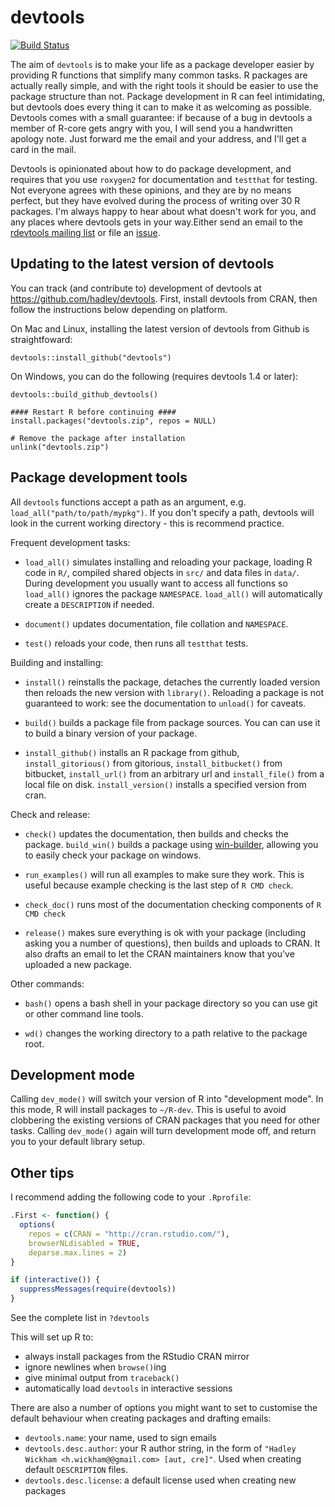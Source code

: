 # devtools

[![Build Status](https://travis-ci.org/hadley/devtools.png)](https://travis-ci.org/hadley/devtools)

The aim of `devtools` is to make your life as a package developer easier by providing R functions that simplify many common tasks. R packages are actually really simple, and with the right tools it should be easier to use the package structure than not. Package development in R can feel intimidating, but devtools does every thing it can to make it as welcoming as possible. Devtools comes with a small guarantee: if because of a bug in devtools a member of R-core gets angry with you, I will send you a handwritten apology note. Just forward me the email and your address, and I'll get a card in the mail.

Devtools is opinionated about how to do package development, and requires that you use `roxygen2` for documentation and `testthat` for testing. Not everyone agrees with these opinions, and they are by no means perfect, but they have evolved during the process of writing over 30 R packages. I'm always happy to hear about what doesn't work for you, and any places where devtools gets in your way.Either send an email to the [rdevtools mailing list](http://groups.google.com/group/rdevtools) or file an [issue](http://github.com/hadley/devtools/issues).

## Updating to the latest version of devtools

You can track (and contribute to) development of devtools at https://github.com/hadley/devtools. First, install devtools from CRAN, then follow the instructions below depending on platform.

On Mac and Linux, installing the latest version of devtools from Github is straightfoward:

```
devtools::install_github("devtools")
```

On Windows, you can do the following (requires devtools 1.4 or later):

```
devtools::build_github_devtools()

#### Restart R before continuing ####
install.packages("devtools.zip", repos = NULL)

# Remove the package after installation
unlink("devtools.zip")
```


## Package development tools

All `devtools` functions accept a path as an argument, e.g. `load_all("path/to/path/mypkg")`. If you don't specify a path, devtools will look in the current working directory - this is recommend practice.

Frequent development tasks:

* `load_all()` simulates installing and reloading your package, 
  loading R code in `R/`, compiled shared objects in `src/` and data 
  files in `data/`. During development you usually want to access all functions so `load_all()` ignores the package `NAMESPACE`.
  `load_all()` will automatically create a `DESCRIPTION` if needed.

* `document()` updates documentation, file collation and 
  `NAMESPACE`. 

* `test()` reloads your code, then runs all `testthat` tests.

Building and installing:

* `install()` reinstalls the package, detaches the currently 
  loaded version then reloads the new version with `library()`. Reloading a package is not guaranteed to work: see the documentation to `unload()` for caveats.

* `build()` builds a package file from package sources. You can 
  can use it to build a binary version of your package.

* `install_github()` installs an R package from github, 
  `install_gitorious()` from gitorious, `install_bitbucket()` from 
  bitbucket, `install_url()` from an arbitrary url and 
  `install_file()` from a local file on disk. `install_version()` 
  installs a specified version from cran.

Check and release:

* `check()` updates the documentation, then builds and checks 
  the package. `build_win()` builds a package using
  [win-builder](http://win-builder.r-project.org/), allowing you to easily check your package on windows.

* `run_examples()` will run all examples to make sure they work. 
  This is useful because example checking is the last step of `R CMD check`.

* `check_doc()` runs most of the documentation checking components 
  of `R CMD check`

* `release()` makes sure everything is ok with your package 
  (including asking you a number of questions), then builds and 
  uploads to CRAN. It also drafts an email to let the CRAN 
  maintainers know that you've uploaded a new package.

Other commands:

* `bash()` opens a bash shell in your package directory so you can 
  use git or other command line tools.

* `wd()` changes the working directory to a path relative to the 
  package root.

## Development mode

Calling `dev_mode()` will switch your version of R into "development mode". In this mode, R will install packages to `~/R-dev`. This is useful to avoid clobbering the existing versions of CRAN packages that you need for other tasks. Calling `dev_mode()` again will turn development mode off, and return you to your default library setup.

## Other tips

I recommend adding the following code to your `.Rprofile`:

```R
.First <- function() {
  options(
    repos = c(CRAN = "http://cran.rstudio.com/"),
    browserNLdisabled = TRUE,
    deparse.max.lines = 2)
}

if (interactive()) {
  suppressMessages(require(devtools))
}
```

See the complete list in `?devtools`

This will set up R to:

* always install packages from the RStudio CRAN mirror
* ignore newlines when  `browse()`ing
* give minimal output from `traceback()`
* automatically load `devtools` in interactive sessions

There are also a number of options you might want to set to customise the default behaviour when creating packages and drafting emails:

* `devtools.name`: your name, used to sign emails
* `devtools.desc.author`: your R author string, in the form of `"Hadley Wickham <h.wickham@@gmail.com> [aut, cre]"`. Used when creating default `DESCRIPTION` files.
* `devtools.desc.license`: a default license used when creating new packages
